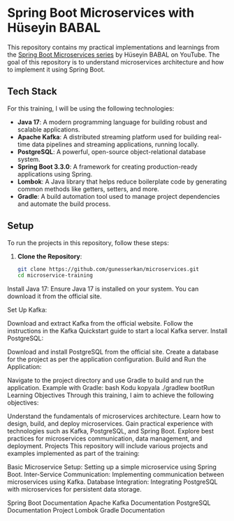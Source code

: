 # Spring Boot Microservices with Hüseyin BABAL

This repository contains my practical implementations and learnings from the [Spring Boot Microservices series](https://www.youtube.com/watch?v=QRVz-KqAXHU&list=PL-Z0o2McR6b4YhePHVTynQUfNyG4pUKAr) by Hüseyin BABAL on YouTube. The goal of this repository is to understand microservices architecture and how to implement it using Spring Boot.

## Tech Stack

For this training, I will be using the following technologies:

- **Java 17**: A modern programming language for building robust and scalable applications.
- **Apache Kafka**: A distributed streaming platform used for building real-time data pipelines and streaming applications, running locally.
- **PostgreSQL**: A powerful, open-source object-relational database system.
- **Spring Boot 3.3.0**: A framework for creating production-ready applications using Spring.
- **Lombok**: A Java library that helps reduce boilerplate code by generating common methods like getters, setters, and more.
- **Gradle**: A build automation tool used to manage project dependencies and automate the build process.

## Setup

To run the projects in this repository, follow these steps:

1. **Clone the Repository**:
   ```bash
   git clone https://github.com/gunesserkan/microservices.git
   cd microservice-training
Install Java 17: Ensure Java 17 is installed on your system. You can download it from the official site.

Set Up Kafka:

Download and extract Kafka from the official website.
Follow the instructions in the Kafka Quickstart guide to start a local Kafka server.
Install PostgreSQL:

Download and install PostgreSQL from the official site.
Create a database for the project as per the application configuration.
Build and Run the Application:

Navigate to the project directory and use Gradle to build and run the application.
Example with Gradle:
bash
Kodu kopyala
./gradlew bootRun
Learning Objectives
Through this training, I aim to achieve the following objectives:

Understand the fundamentals of microservices architecture.
Learn how to design, build, and deploy microservices.
Gain practical experience with technologies such as Kafka, PostgreSQL, and Spring Boot.
Explore best practices for microservices communication, data management, and deployment.
Projects
This repository will include various projects and examples implemented as part of the training:

Basic Microservice Setup: Setting up a simple microservice using Spring Boot.
Inter-Service Communication: Implementing communication between microservices using Kafka.
Database Integration: Integrating PostgreSQL with microservices for persistent data storage.

Spring Boot Documentation
Apache Kafka Documentation
PostgreSQL Documentation
Project Lombok
Gradle Documentation